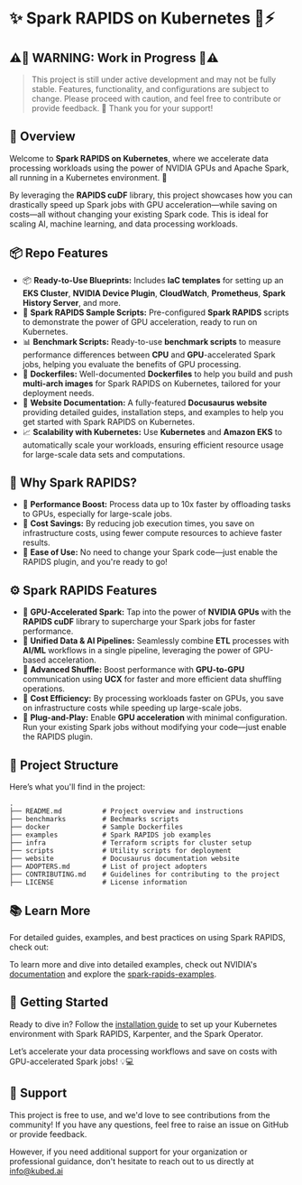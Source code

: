 # ✨ Spark RAPIDS on Kubernetes 🚀⚡

## ⚠️🚧 WARNING: Work in Progress 🚧⚠️

>This project is still under active development and may not be fully stable. Features, functionality, and configurations are subject to change. Please proceed with caution, and feel free to contribute or provide feedback. 🙏 Thank you for your support!


## 🌟 Overview

Welcome to **Spark RAPIDS on Kubernetes**, where we accelerate data processing workloads using the power of NVIDIA GPUs and Apache Spark, all running in a Kubernetes environment. 🚀

By leveraging the **RAPIDS cuDF** library, this project showcases how you can drastically speed up Spark jobs with GPU acceleration—while saving on costs—all without changing your existing Spark code. This is ideal for scaling AI, machine learning, and data processing workloads.

## 📦 Repo Features

- 📦 **Ready-to-Use Blueprints:** Includes **IaC templates** for setting up an **EKS Cluster**, **NVIDIA Device Plugin**, **CloudWatch**, **Prometheus**, **Spark History Server**, and more.
- 📝 **Spark RAPIDS Sample Scripts:** Pre-configured **Spark RAPIDS** scripts to demonstrate the power of GPU acceleration, ready to run on Kubernetes.
- 📊 **Benchmark Scripts:** Ready-to-use **benchmark scripts** to measure performance differences between **CPU** and **GPU**-accelerated Spark jobs, helping you evaluate the benefits of GPU processing.
- 🐳 **Dockerfiles:** Well-documented **Dockerfiles** to help you build and push **multi-arch images** for Spark RAPIDS on Kubernetes, tailored for your deployment needs.
- 📑 **Website Documentation:** A fully-featured **Docusaurus website** providing detailed guides, installation steps, and examples to help you get started with Spark RAPIDS on Kubernetes.
- 📈 **Scalability with Kubernetes:** Use **Kubernetes** and **Amazon EKS** to automatically scale your workloads, ensuring efficient resource usage for large-scale data sets and computations.


## 💼 Why Spark RAPIDS?

 - 🚀 **Performance Boost:** Process data up to 10x faster by offloading tasks to GPUs, especially for large-scale jobs.
 - 💸 **Cost Savings:** By reducing job execution times, you save on infrastructure costs, using fewer compute resources to achieve faster results.
 - 🔧 **Ease of Use:** No need to change your Spark code—just enable the RAPIDS plugin, and you're ready to go!

## ⚙️ Spark RAPIDS Features

- 💪 **GPU-Accelerated Spark:** Tap into the power of **NVIDIA GPUs** with the **RAPIDS cuDF** library to supercharge your Spark jobs for faster performance.
- 🔗 **Unified Data & AI Pipelines:** Seamlessly combine **ETL** processes with **AI/ML** workflows in a single pipeline, leveraging the power of GPU-based acceleration.
- 🔄 **Advanced Shuffle:** Boost performance with **GPU-to-GPU** communication using **UCX** for faster and more efficient data shuffling operations.
- 💸 **Cost Efficiency:** By processing workloads faster on GPUs, you save on infrastructure costs while speeding up large-scale jobs.
- 🧩 **Plug-and-Play:** Enable **GPU acceleration** with minimal configuration. Run your existing Spark jobs without modifying your code—just enable the RAPIDS plugin.

## 📂 Project Structure

Here’s what you'll find in the project:

```
.
├── README.md          # Project overview and instructions
├── benchmarks         # Bechmarks scripts
├── docker             # Sample Dockerfiles
├── examples           # Spark RAPIDS job examples
├── infra              # Terraform scripts for cluster setup
├── scripts            # Utility scripts for deployment
├── website            # Docusaurus documentation website
├── ADOPTERS.md        # List of project adopters
├── CONTRIBUTING.md    # Guidelines for contributing to the project
├── LICENSE            # License information

```

## 📚 Learn More
For detailed guides, examples, and best practices on using Spark RAPIDS, check out:

To learn more and dive into detailed examples, check out NVIDIA's [documentation](https://docs.nvidia.com/spark-rapids/user-guide/latest/index.html) and explore the [spark-rapids-examples](https://github.com/NVIDIA/spark-rapids-examples).


## 🚀 Getting Started
Ready to dive in? Follow the [installation guide](https://kubedai.github.io/spark-rapids-on-kubernetes/) to set up your Kubernetes environment with Spark RAPIDS, Karpenter, and the Spark Operator.

Let’s accelerate your data processing workflows and save on costs with GPU-accelerated Spark jobs! 💡💻

## 🤝 Support
This project is free to use, and we'd love to see contributions from the community! If you have any questions, feel free to raise an issue on GitHub or provide feedback.

However, if you need additional support for your organization or professional guidance, don't hesitate to reach out to us directly at info@kubed.ai
